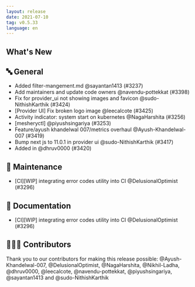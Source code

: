 ```yaml
---
layout: release
date: 2021-07-10
tag: v0.5.33
language: en
---
```


## What's New
## 🔤 General
- Added filter-mangement.md @sayantan1413 (#3237)
- Add maintainers and update code owners @navendu-pottekkat (#3398)
- Fix for provider_ui not showing images and favicon @sudo-NithishKarthik (#3424)
- [Provider UI] Fix broken logo image @leecalcote (#3425)
- Activity indicator: system start on kubernetes @NagaHarshita (#3256)
- [mesheryctl]  @piyushsingariya (#3253)
- Feature/ayush khandelwal 007/metrics overhaul @Ayush-Khandelwal-007 (#3419)
- Bump next js to 11.0.1 in provider ui @sudo-NithishKarthik (#3417)
- Added  in  @dhruv0000 (#3420)

## 🧰 Maintenance

- [CI][WIP] integrating error codes utility into CI @DelusionalOptimist (#3296)

## 📖 Documentation

- [CI][WIP] integrating error codes utility into CI @DelusionalOptimist (#3296)

## 👨🏽‍💻 Contributors

Thank you to our contributors for making this release possible:
@Ayush-Khandelwal-007, @DelusionalOptimist, @NagaHarshita, @Nikhil-Ladha, @dhruv0000, @leecalcote, @navendu-pottekkat, @piyushsingariya, @sayantan1413 and @sudo-NithishKarthik
 
